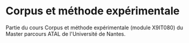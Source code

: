 # Corpus et méthode expérimentale

Partie du cours Corpus et méthode expérimentale (module X9IT080) du Master parcours ATAL de l'Université de Nantes.